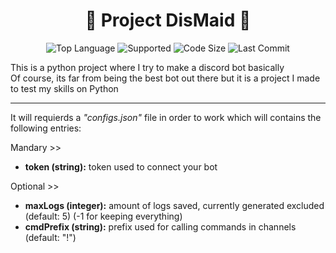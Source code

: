 <h1 align='center'>
	🎀 <b>Project DisMaid</b> 🎀<br>
	<i style='font-size:120%;'></i>
</h1>

<p align='center'>
  <img alt="Top Language" src="https://img.shields.io/static/v1?label=Language&message=Python&color=important&style=plastic"/>
	<img alt="Supported" src="https://img.shields.io/static/v1?label=Supported+OS&message=Linux&color=yellow&style=plastic"/>
	<img alt="Code Size" src="https://img.shields.io/github/languages/code-size/BlankRose/libft?label=Code+Size&color=informational&style=plastic"/>
	<img alt="Last Commit" src="https://img.shields.io/github/last-commit/BlankRose/libft?label=Last+Commit&color=critical&style=plastic"/>
</p>

<p>
  This is a python project where I try to make a discord bot basically<br>
  Of course, its far from being the best bot out there but it is a project I made to test my skills on Python
</p>

-----

It will requierds a *"configs.json"* file in order to work which will contains the following entries:

Mandary >>
- **token (string):** token used to connect your bot

Optional >>
- **maxLogs (integer):** amount of logs saved, currently generated excluded (default: 5) (-1 for keeping everything)
- **cmdPrefix (string):** prefix used for calling commands in channels (default: "!")
